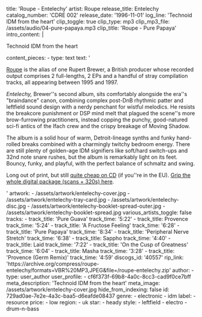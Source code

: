 title: 'Roupe - Entelechy'
artist: Roupe
release_title: Entelechy
catalog_number: 'CDRE 002'
release_date: '1996-11-01'
log_line: 'Technoid IDM from the heart'
clip_toggle: true
clip_type: mp3
clip_mp3_file: /assets/audio/04-pure-papaya.mp3
clip_title: 'Roupe - Pure Papaya'
intro_content: |
  <p>Technoid IDM from the heart
  </p>
content_pieces:
  -
    type: text
    text: '<p><a href="https://www.discogs.com/artist/1405-Roupe" target="_blank">Roupe</a> is the alias of one Rupert Brewer, a British producer whose recorded output comprises 2 full-lengths, 2 EPs and a handful of stray compilation tracks, all appearing between 1995 and 1997.&nbsp;</p><p><i>Entelechy,&nbsp;</i>Brewer''s second album, sits comfortably alongside the era''s "braindance" canon, combining complex post-DnB rhythmic patter and leftfield sound design with a nerdy penchant for wistful melodics. He resists the breakcore punishment or DSP mind melt that plagued the scene''s more brow-furrowing practitioners, instead copping the punchy, good-natured sci-fi antics of the Ifach crew and the crispy breakage of Moving Shadow.&nbsp;</p><p>The album is a solid hour of warm, Detroit-lineage synths and funky hand-rolled breaks combined with a charmingly twitchy bedroom energy. There are still plenty of golden-age IDM signifiers like soft/hard switch-ups and 32nd note snare rushes, but the album is remarkably light on its feet. Bouncy, funky, and playful, with the perfect balance of schmaltz and swing.</p><p>Long out of print, but still <a href="https://www.discogs.com/sell/release/40557" target="_blank">quite cheap on CD</a>&nbsp;(if you''re in the EU). <a href="https://archive.org/compress/roupe-entelechy/formats=VBR%20MP3,JPEG&amp;file=/roupe-entelechy.zip" target="_blank">Grip the whole digital package (scans + 320s) here</a>.&nbsp;</p>'
artwork:
  - /assets/artwork/entelechy-cover.jpg
  - /assets/artwork/entelechy-tray-card.jpg
  - /assets/artwork/entelechy-disc.jpg
  - /assets/artwork/entelechy-booklet-spread-outer.jpg
  - /assets/artwork/entelechy-booklet-spread.jpg
various_artists_toggle: false
tracks:
  -
    track_title: 'Pure Guava'
    track_time: '5:22'
  -
    track_title: Provence
    track_time: '5:24'
  -
    track_title: 'A Fructose Feeling'
    track_time: '6:28'
  -
    track_title: 'Pure Papaya'
    track_time: '8:34'
  -
    track_title: 'Peripheral Nerve Stretch'
    track_time: '6:38'
  -
    track_title: Sappho
    track_time: '4:40'
  -
    track_title: Laid
    track_time: '7:22'
  -
    track_title: 'On the Cusp of Greatness'
    track_time: '6:04'
  -
    track_title: Masha
    track_time: '3:28'
  -
    track_title: 'Provence (Germ Remix)'
    track_time: '4:59'
discogs_id: '40557'
rip_link: 'https://archive.org/compress/roupe-entelechy/formats=VBR%20MP3,JPEG&file=/roupe-entelechy.zip'
author:
  -
    type: user_author
    user_profile:
      - cf6f373f-69b8-4a0c-8cc3-cad9f0ce7bff
meta_description: 'Technoid IDM from the heart'
meta_image: /assets/artwork/entelechy-cover.jpg
hide_from_indexing: false
id: 729ad0ae-7e2e-4a3c-baa5-d6eafde08437
genre:
  - electronic
  - idm
label:
  - resource
price:
  - low
region:
  - uk
star:
  - heady
style:
  - leftfield
  - electro
  - drum-n-bass
